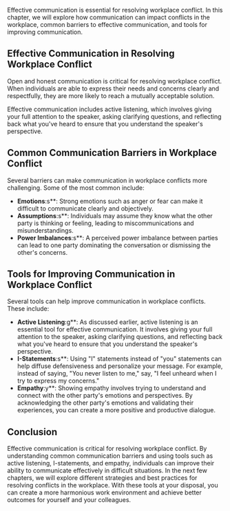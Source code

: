 

Effective communication is essential for resolving workplace conflict. In this chapter, we will explore how communication can impact conflicts in the workplace, common barriers to effective communication, and tools for improving communication.

## Effective Communication in Resolving Workplace Conflict

Open and honest communication is critical for resolving workplace conflict. When individuals are able to express their needs and concerns clearly and respectfully, they are more likely to reach a mutually acceptable solution.

Effective communication includes active listening, which involves giving your full attention to the speaker, asking clarifying questions, and reflecting back what you've heard to ensure that you understand the speaker's perspective.

## Common Communication Barriers in Workplace Conflict

Several barriers can make communication in workplace conflicts more challenging. Some of the most common include:

- **Emotions**:s**: Strong emotions such as anger or fear can make it difficult to communicate clearly and objectively.
- **Assumptions**:s**: Individuals may assume they know what the other party is thinking or feeling, leading to miscommunications and misunderstandings.
- **Power Imbalances**:s**: A perceived power imbalance between parties can lead to one party dominating the conversation or dismissing the other's concerns.

## Tools for Improving Communication in Workplace Conflict

Several tools can help improve communication in workplace conflicts. These include:

- **Active Listening**:g**: As discussed earlier, active listening is an essential tool for effective communication. It involves giving your full attention to the speaker, asking clarifying questions, and reflecting back what you've heard to ensure that you understand the speaker's perspective.
- **I-Statements**:s**: Using "I" statements instead of "you" statements can help diffuse defensiveness and personalize your message. For example, instead of saying, "You never listen to me," say, "I feel unheard when I try to express my concerns."
- **Empathy**:y**: Showing empathy involves trying to understand and connect with the other party's emotions and perspectives. By acknowledging the other party's emotions and validating their experiences, you can create a more positive and productive dialogue.

## Conclusion

Effective communication is critical for resolving workplace conflict. By understanding common communication barriers and using tools such as active listening, I-statements, and empathy, individuals can improve their ability to communicate effectively in difficult situations. In the next few chapters, we will explore different strategies and best practices for resolving conflicts in the workplace. With these tools at your disposal, you can create a more harmonious work environment and achieve better outcomes for yourself and your colleagues.
